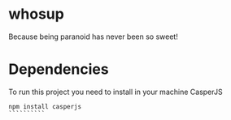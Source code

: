 # whosup

Because being paranoid has never been so sweet!

# Dependencies

To run this project you need to install in your machine CasperJS

```````````
npm install casperjs
``````````
